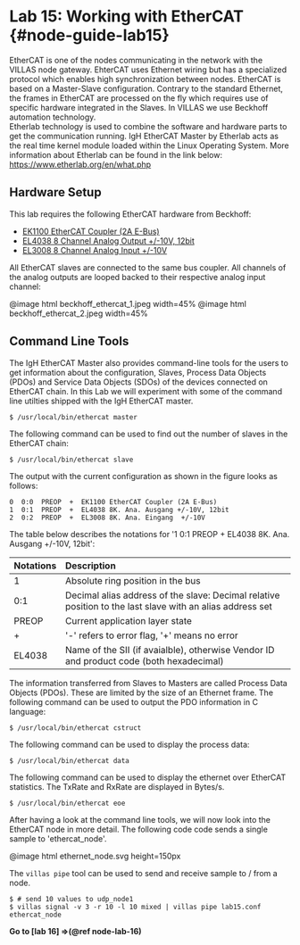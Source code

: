 # Lab 15: Working with EtherCAT {#node-guide-lab15}

EtherCAT is one of the nodes communicating in the network with the VILLAS node gateway. EhterCAT uses Ethernet wiring but has a specialized protocol which enables high synchronization between nodes. EtherCAT is based on a Master-Slave configuration. Contrary to the standard Ethernet, the frames in EtherCAT are processed on the fly which requires use of specific hardware integrated in the Slaves. In VILLAS we use Beckhoff automation technology.  
Etherlab technology is used to combine the software and hardware parts to get the communication running. IgH EtherCAT Master by Etherlab acts as the real time kernel module loaded within the Linux Operating System.
More information about Etherlab can be found in the link below: 
https://www.etherlab.org/en/what.php

## Hardware Setup

This lab requires the following EtherCAT hardware from Beckhoff:

- [EK1100 EtherCAT Coupler (2A E-Bus)](https://www.beckhoff.com/english.asp?ethercat/ek1100.htm)
- [EL4038 8 Channel Analog Output +/-10V, 12bit](https://www.beckhoff.com/english.asp?ethercat/el4038.htm)
- [EL3008 8 Channel Analog Input  +/-10V](https://www.beckhoff.com/english.asp?ethercat/el3008.htm)

All EtherCAT slaves are connected to the same bus coupler. All channels of the analog outputs are looped backed to their respective analog input channel:

@image html beckhoff_ethercat_1.jpeg width=45%
@image html beckhoff_ethercat_2.jpeg width=45%

## Command Line Tools

The IgH EtherCAT Master also provides command-line tools for the users to get information about the configuration, Slaves, Process Data Objects (PDOs) and Service Data Objects (SDOs) of the devices connected on EtherCAT chain. In this Lab we will experiment with some of the command line utilties shipped with the IgH EtherCAT master.

```
$ /usr/local/bin/ethercat master
```

The following command can be used to find out the number of slaves in the EtherCAT chain: 

```
$ /usr/local/bin/ethercat slave
```
The output with the current configuration as shown in the figure looks as follows: 

```
0  0:0  PREOP  +  EK1100 EtherCAT Coupler (2A E-Bus)
1  0:1  PREOP  +  EL4038 8K. Ana. Ausgang +/-10V, 12bit
2  0:2  PREOP  +  EL3008 8K. Ana. Eingang  +/-10V
```
The table below describes the notations for '1  0:1  PREOP  +  EL4038 8K. Ana. Ausgang +/-10V, 12bit':

| Notations	| Description |
| :---	| :--- |
| 1 | Absolute ring position in the bus |
| 0:1 | Decimal alias address of the slave: Decimal relative position to the last slave with an alias address set  |
| PREOP | Current application layer state |
| + | '-' refers to error flag, '+' means no error |
| EL4038 | Name of the SII (if avaialble), otherwise Vendor ID and product code (both hexadecimal) |

The information transferred from Slaves to Masters are called Process Data Objects (PDOs). These are limited by the size of an Ethernet frame. 
The following command can be used to output the PDO information in C language: 

```
$ /usr/local/bin/ethercat cstruct
```
The following command can be used to display the process data:

```
$ /usr/local/bin/ethercat data
```
The following command can be used to display the ethernet over EtherCAT statistics. The TxRate and RxRate are displayed in Bytes/s.

```
$ /usr/local/bin/ethercat eoe
```
After having a look at the command line tools, we will now look into the EtherCAT node in more detail. 
The following code code sends a single sample to 'ethercat_node'.

@image html ethernet_node.svg height=150px

The `villas pipe` tool can be used to send and receive sample to / from a node.

```
$ # send 10 values to udp_node1
$ villas signal -v 3 -r 10 -l 10 mixed | villas pipe lab15.conf ethercat_node
```

**Go to [lab 16] =>(@ref node-lab-16)**
